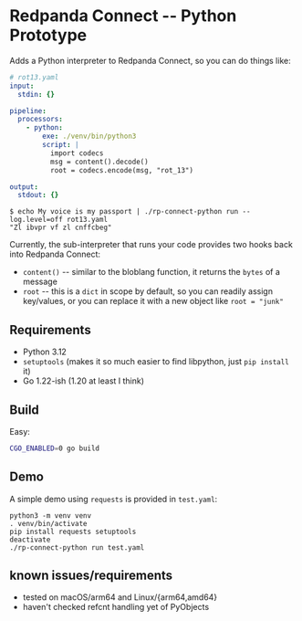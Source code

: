 # Redpanda Connect -- Python Prototype

Adds a Python interpreter to Redpanda Connect, so you can
do things like:

```yaml
# rot13.yaml
input:
  stdin: {}

pipeline:
  processors:
    - python:
        exe: ./venv/bin/python3
        script: |
          import codecs
          msg = content().decode()
          root = codecs.encode(msg, "rot_13")

output:
  stdout: {}
```

```
$ echo My voice is my passport | ./rp-connect-python run --log.level=off rot13.yaml 
"Zl ibvpr vf zl cnffcbeg"
```

Currently, the sub-interpreter that runs your code provides two hooks back into
Redpanda Connect:

- `content()` -- similar to the bloblang function, it returns the `bytes` of a message
- `root` -- this is a `dict` in scope by default, so you can readily assign key/values,
  or you can replace it with a new object like `root = "junk"`

## Requirements
- Python 3.12
- `setuptools` (makes it so much easier to find libpython, just `pip install` it)
- Go 1.22-ish (1.20 at least I think)

## Build
Easy:
```bash
CGO_ENABLED=0 go build
```

## Demo
A simple demo using `requests` is provided in `test.yaml`:

```
python3 -m venv venv
. venv/bin/activate
pip install requests setuptools
deactivate
./rp-connect-python run test.yaml
```

## known issues/requirements
- tested on macOS/arm64 and Linux/{arm64,amd64}
- haven't checked refcnt handling yet of PyObjects